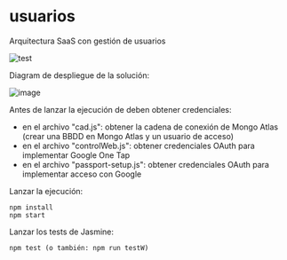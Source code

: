 # usuarios
Arquitectura SaaS con gestión de usuarios

![test](https://github.com/github/docs/actions/workflows/test.yml/badge.svg)

Diagram de despliegue de la solución:

![image](https://github.com/jgallud/usuarios/assets/5364288/be50f216-6e21-4c94-b37e-09c36c32030d)

Antes de lanzar la ejecución de deben obtener credenciales:
- en el archivo "cad.js": obtener la cadena de conexión de Mongo Atlas (crear una BBDD en Mongo Atlas y un usuario de acceso)
- en el archivo "controlWeb.js": obtener credenciales OAuth para implementar Google One Tap
- en el archivo "passport-setup.js": obtener credenciales OAuth para implementar acceso con Google

Lanzar la ejecución:
```
npm install
npm start
```

Lanzar los tests de Jasmine:
```
npm test (o también: npm run testW)
```

